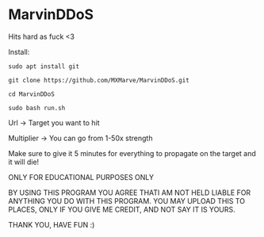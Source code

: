 # MarvinDDoS

Hits hard as fuck <3

Install:
```
sudo apt install git
```

```
git clone https://github.com/MXMarve/MarvinDDoS.git
```

```
cd MarvinDDoS
```

```
sudo bash run.sh
```

Url -> Target you want to hit

Multiplier -> You can go from 1-50x strength

Make sure to give it 5 minutes for everything to propagate on the target and it will die!


ONLY FOR EDUCATIONAL PURPOSES ONLY

BY USING THIS PROGRAM YOU AGREE THATI AM NOT HELD LIABLE FOR ANYTHING YOU DO WITH THIS PROGRAM. YOU MAY UPLOAD
THIS TO PLACES, ONLY IF YOU GIVE ME CREDIT, AND NOT SAY IT IS YOURS.

THANK YOU, HAVE FUN :)
